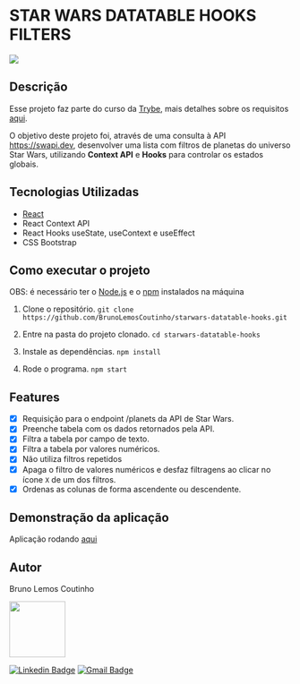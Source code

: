 # STAR WARS DATATABLE HOOKS FILTERS

![](https://img.shields.io/badge/Status-Concluído-<COLOR>)

## Descrição

Esse projeto faz parte do curso da [Trybe](https://www.betrybe.com), mais detalhes sobre os requisitos [aqui](https://github.com/tryber/sd-06-project-starwars-datatable-hooks).


O objetivo deste projeto foi, através de uma consulta à API https://swapi.dev, desenvolver uma lista com filtros de planetas  do universo Star Wars, utilizando __Context API__ e __Hooks__ para controlar os estados globais.

## Tecnologias Utilizadas

* [React](https://reactjs.org)
* React Context API
* React Hooks useState, useContext e useEffect
* CSS Bootstrap

## Como executar o projeto

OBS: é necessário ter o [Node.js](https://nodejs.org/en/) e o [npm](https://www.npmjs.com) instalados na máquina

1. Clone o repositório.
  ```git clone https://github.com/BrunoLemosCoutinho/starwars-datatable-hooks.git```


2. Entre na pasta do projeto clonado.
  ```cd starwars-datatable-hooks```

3. Instale as dependências.
  ```npm install```

4. Rode o programa.
  ```npm start```


## Features

- [x] Requisição para o endpoint /planets da API de Star Wars.
- [x] Preenche tabela com os dados retornados pela API.
- [x] Filtra a tabela por campo de texto.
- [x] Filtra a tabela por valores numéricos.
- [x] Não utiliza filtros repetidos
- [x] Apaga o filtro de valores numéricos e desfaz filtragens ao clicar no ícone ```X``` de um dos filtros.
- [x] Ordenas as colunas de forma ascendente ou descendente.

## Demonstração da aplicação

Aplicação rodando [aqui](https://brunolemoscoutinho.github.io/starwars-datatable-hooks/)

## Autor

Bruno Lemos Coutinho

<img src="https://avatars.githubusercontent.com/u/19177136?v=4" width="100">

[![Linkedin Badge](https://img.shields.io/badge/-Bruno-blue?style=flat-square&logo=Linkedin&logoColor=white&link=https://www.linkedin.com/in/brunolemoscoutinho/)](https://www.linkedin.com/in/brunolemoscoutinho/) [![Gmail Badge](https://img.shields.io/badge/-brunolemos.ssa@gmail.com-c14438?style=flat-square&logo=Gmail&logoColor=white&link=mailto:brunolemos.ssa@gmail.com)](mailto:brunolemos.ssa@gmail.com)
